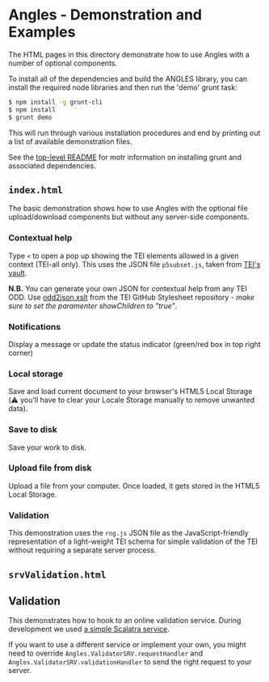 # Angles - Demonstration and Examples

The HTML pages in this directory demonstrate how to use Angles with a number of optional components.

To install all of the dependencies and build the ANGLES library, you can install the required node libraries and then run the 'demo' grunt task:

``` bash
$ npm install -g grunt-cli
$ npm install
$ grunt demo
```

This will run through various installation procedures and end by printing out a list of available demonstration files.

See the [top-level README](../README.md) for motr information on installing grunt and associated dependencies.

## `index.html`

The basic demonstration shows how to use Angles with the optional file upload/download components but without any server-side components.

### Contextual help

Type `<` to open a pop up showing the TEI elements allowed in a given context (TEI-all only).
This uses the JSON file `p5subset.js`, taken from [TEI's vault](http://www.tei-c.org/Vault/P5/current/xml/tei/odd/).

**N.B.** You can generate your own JSON for contextual help from any TEI ODD. Use [odd2json.xslt](https://github.com/TEIC/Stylesheets/blob/master/odds/odd2json.xsl) from the TEI GitHub Stylesheet repository - *make sure to set the paramenter showChildren to "true"*.

### Notifications

Display a message or update the status indicator (green/red box in top right corner)

### Local storage

Save and load current document to your browser's HTML5 Local Storage (:warning: you'll have to clear your Locale Storage manually to remove unwanted data).

### Save to disk

Save your work to disk.

### Upload file from disk

Upload a file from your computer. Once loaded, it gets stored in the HTML5 Local Storage. 

### Validation

This demonstration uses the `rng.js` JSON file as the JavaScript-friendly representation of a light-weight TEI schema for simple validation of the TEI without requiring a separate server process.


## `srvValidation.html`

## Validation

This demonstrates how to hook to an online validation service. During development we used [a simple Scalatra service](https://github.com/travisbrown/validation-demo). 

If you want to use a different service or implement your own, you might need to override `Angles.ValidatorSRV.requestHandler` and `Angles.ValidatorSRV.validationHandler` to send the right request to your server.
